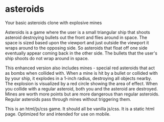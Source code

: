 # asteroids
Your basic asteroids clone with explosive mines


Asteroids is a game where the user is a small triangular ship that shoots asteroid destroying bullets out the front and flies around in space.
The space is sized based upon the viewport and just outside the viewport it wraps around to the opposing side. So asteroids that float off one side eventually appear coming back in the other side.
The bullets that the user's ship shoots do not wrap around in space.

This enhanced version also includes mines - special red asteroids that act as bombs when collided with. When a mine is hit by a bullet or collided with by your ship, it explodes in a 1-inch radius, destroying all objects nearby. The explosion is visualized by a red circle showing the area of effect. When you collide with a regular asteroid, both you and the asteroid are destroyed. Mines are worth more points but are more dangerous than regular asteroids. Regular asteroids pass through mines without triggering them.

This is an html/js/css game. It should all be vanilla js/css. It is a static html page. Optimized for and intended for use on mobile.
